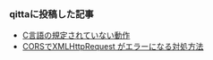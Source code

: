 ### qittaに投稿した記事
+ [C言語の規定されていない動作](https://qiita.com/tatsuichi/items/53cb0314cb77e9b898fe)
+ [CORSでXMLHttpRequest がエラーになる対処方法](https://qiita.com/tatsuichi/items/49466b5e35073a44a6fe)
